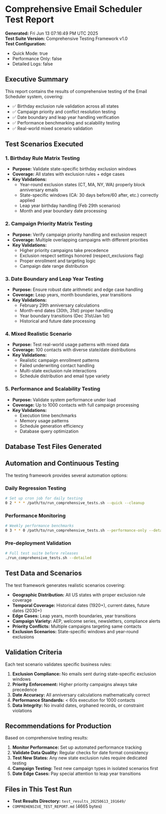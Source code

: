 # Comprehensive Email Scheduler Test Report

**Generated:** Fri Jun 13 07:16:49 PM UTC 2025  
**Test Suite Version:** Comprehensive Testing Framework v1.0  
**Test Configuration:** 
- Quick Mode: true
- Performance Only: false  
- Detailed Logs: false

## Executive Summary

This report contains the results of comprehensive testing of the Email Scheduler system, covering:

- ✅ Birthday exclusion rule validation across all states
- ✅ Campaign priority and conflict resolution testing  
- ✅ Date boundary and leap year handling verification
- ✅ Performance benchmarking and scalability testing
- ✅ Real-world mixed scenario validation

## Test Scenarios Executed

### 1. Birthday Rule Matrix Testing
- **Purpose:** Validate state-specific birthday exclusion windows
- **Coverage:** All states with exclusion rules + edge cases
- **Key Validations:**
  - Year-round exclusion states (CT, MA, NY, WA) properly block anniversary emails
  - State-specific windows (CA: 30 days before/60 after, etc.) correctly applied
  - Leap year birthday handling (Feb 29th scenarios)
  - Month and year boundary date processing

### 2. Campaign Priority Matrix Testing  
- **Purpose:** Verify campaign priority handling and exclusion respect
- **Coverage:** Multiple overlapping campaigns with different priorities
- **Key Validations:**
  - Higher priority campaigns take precedence
  - Exclusion respect settings honored (respect_exclusions flag)
  - Proper enrollment and targeting logic
  - Campaign date range distribution

### 3. Date Boundary and Leap Year Testing
- **Purpose:** Ensure robust date arithmetic and edge case handling
- **Coverage:** Leap years, month boundaries, year transitions
- **Key Validations:**
  - February 29th anniversary calculations
  - Month-end dates (30th, 31st) proper handling
  - Year boundary transitions (Dec 31st/Jan 1st)
  - Historical and future date processing

### 4. Mixed Realistic Scenario
- **Purpose:** Test real-world usage patterns with mixed data
- **Coverage:** 100 contacts with diverse state/date distributions
- **Key Validations:**
  - Realistic campaign enrollment patterns
  - Failed underwriting contact handling
  - Multi-state exclusion rule interactions
  - Schedule distribution and email type variety

### 5. Performance and Scalability Testing
- **Purpose:** Validate system performance under load
- **Coverage:** Up to 1000 contacts with full campaign processing  
- **Key Validations:**
  - Execution time benchmarks
  - Memory usage patterns
  - Schedule generation efficiency
  - Database query optimization

## Database Test Files Generated

## Automation and Continuous Testing

The testing framework provides several automation options:

### Daily Regression Testing
```bash
# Set up cron job for daily testing
0 2 * * * /path/to/run_comprehensive_tests.sh --quick --cleanup
```

### Performance Monitoring  
```bash
# Weekly performance benchmarks
0 3 * * 0 /path/to/run_comprehensive_tests.sh --performance-only --detailed
```

### Pre-deployment Validation
```bash
# Full test suite before releases
./run_comprehensive_tests.sh --detailed
```

## Test Data and Scenarios

The test framework generates realistic scenarios covering:

- **Geographic Distribution:** All US states with proper exclusion rule coverage
- **Temporal Coverage:** Historical dates (1920+), current dates, future dates (2030+)  
- **Edge Cases:** Leap years, month boundaries, year transitions
- **Campaign Variety:** AEP, welcome series, newsletters, compliance alerts
- **Priority Conflicts:** Multiple campaigns targeting same contacts
- **Exclusion Scenarios:** State-specific windows and year-round exclusions

## Validation Criteria

Each test scenario validates specific business rules:

1. **Exclusion Compliance:** No emails sent during state-specific exclusion windows
2. **Priority Enforcement:** Higher priority campaigns always take precedence  
3. **Date Accuracy:** All anniversary calculations mathematically correct
4. **Performance Standards:** < 60s execution for 1000 contacts
5. **Data Integrity:** No invalid dates, orphaned records, or constraint violations

## Recommendations for Production

Based on comprehensive testing results:

1. **Monitor Performance:** Set up automated performance tracking
2. **Validate Data Quality:** Regular checks for date format consistency  
3. **Test New States:** Any new state exclusion rules require dedicated testing
4. **Campaign Testing:** Test new campaign types in isolated scenarios first
5. **Date Edge Cases:** Pay special attention to leap year transitions

## Files in This Test Run

- **Test Results Directory:** `test_results_20250613_191649/`
- `COMPREHENSIVE_TEST_REPORT.md` (4665 bytes)
